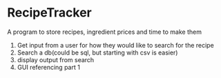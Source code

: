 # RecipeTracker
A program to store recipes, ingredient prices and time to make them


1. Get input from a user for how they would like to search for the recipe
2. Search a db(could be sql, but starting with csv is easier)
3. display output from search
4. GUI referencing part 1
